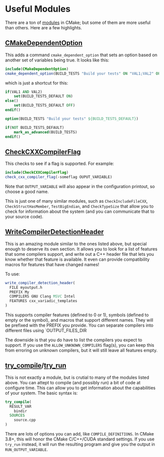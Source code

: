 # Useful Modules

There are a ton of [modules] in CMake; but some of them are more useful than others. Here are a few highlights.

## [CMakeDependentOption]

This adds a command `cmake_dependent_option` that sets an option based on another set of variables being true. It looks like this:

```cmake
include(CMakeDependentOption)
cmake_dependent_option(BUILD_TESTS "Build your tests" ON "VAL1;VAL2" OFF)
```

which is just a shortcut for this:

```cmake
if(VAL1 AND VAL2)
    set(BUILD_TESTS_DEFAULT ON)
else()
    set(BUILD_TESTS_DEFAULT OFF)
endif()

option(BUILD_TESTS "Build your tests" ${BUILD_TESTS_DEFAULT})

if(NOT BUILD_TESTS_DEFAULT)
    mark_as_advanced(BUILD_TESTS)
endif()
```

## [CheckCXXCompilerFlag]

This checks to see if a flag is supported. For example:

```cmake
include(CheckCXXCompilerFlag)
check_cxx_compiler_flag(-someflag OUPUT_VARIABLE)
```

Note that `OUTPUT_VARIABLE` will also appear in the configuration printout, so choose a good name.

This is just one of many similar modules, such as `CheckIncludeFileCXX`, `CheckStructHasMember`, `TestBigEndian`, and `CheckTypeSize` that allow you
to check for information about the system (and you can communicate that to your source code).

## [WriteCompilerDetectionHeader]

This is an amazing module similar to the ones listed above, but special enough to deserve its own section. It allows you
to look for a list of features that some compilers support, and write out a C++ header file that lets you know whether that
feature is available. It even can provide compatibility macros for features that have changed names!

To use:

```cmake
write_compiler_detection_header(
  FILE myoutput.h
  PREFIX My
  COMPILERS GNU Clang MSVC Intel
  FEATURES cxx_variadic_templates
)
```

This supports compiler features (defined to 0 or 1), symbols (defined to empty or the symbol), and macros that
support different names. They will be prefixed with the PREFIX you provide. You can separate compilers into different
files using `OUTPUT_FILES_DIR

The downside is that you do have to list the compilers you expect to support. If you use the `ALLOW_UNKNOWN_COMPILERS` flag(s),
you can keep this from erroring on unknown compilers, but it will still leave all features empty.

## [try_compile](https://cmake.org/cmake/help/latest/command/try_compile.html)/[try_run](https://cmake.org/cmake/help/latest/command/try_run.html)

This is not exactly a module, but is crutial to many of the modules listed above. You can attept to compile (and possibly run) a bit of code at configure time. This can allow you to get information about the capabilities of your system. The basic syntax is:

```cmake
try_compile(
  RESULT_VAR
    bindir
  SOURCES
    source.cpp
) 
```

There are lots of options you can add, like `COMPILE_DEFINITIONS`. In CMake 3.8+, this will honor the CMake C/C++/CUDA standard settings. If you use `try_run` instead, it will run the resulting program and give you the output in `RUN_OUTPUT_VARIABLE`.



[modules]: https://cmake.org/cmake/help/latest/manual/cmake-modules.7.html
[CMakeDependentOption]: https://cmake.org/cmake/help/latest/module/CMakeDependentOption.html
[CheckCXXCompilerFlag]: https://cmake.org/cmake/help/latest/module/CheckCXXCompilerFlag.html
[WriteCompilerDetectionHeader]: https://cmake.org/cmake/help/latest/module/WriteCompilerDetectionHeader.html
